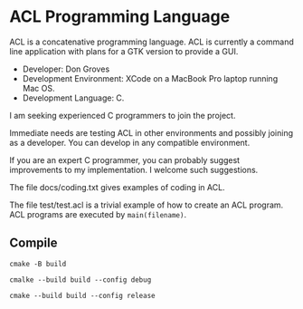 # ACL Programming Language

ACL is a concatenative programming language. ACL is currently a command line application with plans for a GTK version to provide a GUI.

* Developer: Don Groves
* Development Environment: XCode on a MacBook Pro laptop running Mac OS.
* Development Language: C.

I am seeking experienced C programmers to join the project.

Immediate needs are testing ACL in other environments and possibly joining as a developer. You can develop in any compatible environment.

If you are an expert C programmer, you can probably suggest improvements to my implementation. I welcome such suggestions.

The file docs/coding.txt gives examples of coding in ACL.

The file test/test.acl is a trivial example of how to create an ACL program. ACL programs are executed by `main(filename)`.

## Compile

```shell
cmake -B build
```

```shell
cmalke --build build --config debug
```

```shell
cmake --build build --config release
```